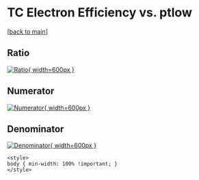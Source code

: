 # TC Electron Efficiency vs. ptlow

[[back to main](./)]



## Ratio

[![Ratio](../mtv/var/TC_11_eff_stack_ptlow.png){ width=600px }](../mtv/var/TC_11_eff_stack_ptlow.pdf)

## Numerator

[![Numerator](../mtv/num/TC_11_eff_stack_ptlow_num0.png){ width=600px }](../mtv/num/TC_11_eff_stack_ptlow_num0.pdf)

## Denominator

[![Denominator](../mtv/den/TC_11_eff_stack_ptlow_den.png){ width=600px }](../mtv/den/TC_11_eff_stack_ptlow_den.pdf)


``` {=html}
<style>
body { min-width: 100% !important; }
</style>
```
